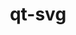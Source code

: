 ---
title: "qt-svg"
layout: cache
categories: [package, develop-2025-04-20]
meta: {"compilers": ["gcc@11.1.0"], "num_specs": 1, "num_specs_by_stack": {"data-vis-sdk": 1, "root": 1}, "oss": ["ubuntu20.04"], "platforms": ["linux"], "stacks": ["data-vis-sdk", "root"], "targets": ["x86_64_v3"], "versions": ["6.9.0"]}
spec_details: [{"compiler": "gcc@11.1.0", "hash": "u5bejct3alm6j2g6i2e2ygb4zzzbtlcy", "os": "ubuntu20.04", "platform": "linux", "size": "-", "stacks": ["data-vis-sdk", "root"], "target": "x86_64_v3", "variants": ["build_system=cmake", "build_type=Release", "generator=ninja", "~ipo", "~widgets"], "versions": ["6.9.0"]}]
---